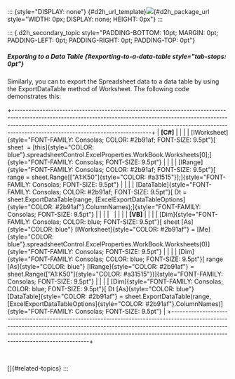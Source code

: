 ::: {style="DISPLAY: none"}
[](ms-xhelp:///?Id=d2h_url_template){#d2h_url_template}![](!package_url!){#d2h_package_url style="WIDTH: 0px; DISPLAY: none; HEIGHT: 0px"}
:::

::: {.d2h_secondary_topic style="PADDING-BOTTOM: 10pt; MARGIN: 0pt; PADDING-LEFT: 0pt; PADDING-RIGHT: 0pt; PADDING-TOP: 0pt"}
##### Exporting to a Data Table {#exporting-to-a-data-table style="tab-stops: 0pt"}

Similarly, you can to export the Spreadsheet data to a data table by using the ExportDataTable method of Worksheet. The following code demonstrates this:

+-------------------------------------------------------------------------------------------------------------------------------------------------------------------------------------------------------------------------------------------------------------------------------------------+
| **\[C#\]**                                                                                                                                                                                                                                                                                |
|                                                                                                                                                                                                                                                                                           |
| [IWorksheet]{style="FONT-FAMILY: Consolas; COLOR: #2b91af; FONT-SIZE: 9.5pt"}[ sheet  = [this]{style="COLOR: blue"}.spreadsheetControl.ExcelProperties.WorkBook.Worksheets\[0\];]{style="FONT-FAMILY: Consolas; FONT-SIZE: 9.5pt"}                                                        |
|                                                                                                                                                                                                                                                                                           |
| [IRange]{style="FONT-FAMILY: Consolas; COLOR: #2b91af; FONT-SIZE: 9.5pt"}[ range = sheet.Range\[[\"A1:K50\"]{style="COLOR: #a31515"}\];]{style="FONT-FAMILY: Consolas; FONT-SIZE: 9.5pt"}                                                                                                 |
|                                                                                                                                                                                                                                                                                           |
| [DataTable]{style="FONT-FAMILY: Consolas; COLOR: #2b91af; FONT-SIZE: 9.5pt"}[ Dt = sheet.ExportDataTable(range, [ExcelExportDataTableOptions]{style="COLOR: #2b91af"}.ColumnNames);]{style="FONT-FAMILY: Consolas; FONT-SIZE: 9.5pt"}                                                     |
|                                                                                                                                                                                                                                                                                           |
|                                                                                                                                                                                                                                                                                           |
|                                                                                                                                                                                                                                                                                           |
| **\[VB\]**                                                                                                                                                                                                                                                                                |
|                                                                                                                                                                                                                                                                                           |
| [Dim]{style="FONT-FAMILY: Consolas; COLOR: blue; FONT-SIZE: 9.5pt"}[ sheet [As]{style="COLOR: blue"} [IWorksheet]{style="COLOR: #2b91af"} = [Me]{style="COLOR: blue"}.spreadsheetControl.ExcelProperties.WorkBook.Worksheets(0)]{style="FONT-FAMILY: Consolas; FONT-SIZE: 9.5pt"}         |
|                                                                                                                                                                                                                                                                                           |
| [Dim]{style="FONT-FAMILY: Consolas; COLOR: blue; FONT-SIZE: 9.5pt"}[ range [As]{style="COLOR: blue"} [IRange]{style="COLOR: #2b91af"} = sheet.Range([\"A1:K50\"]{style="COLOR: #a31515"})]{style="FONT-FAMILY: Consolas; FONT-SIZE: 9.5pt"}                                               |
|                                                                                                                                                                                                                                                                                           |
| [Dim]{style="FONT-FAMILY: Consolas; COLOR: blue; FONT-SIZE: 9.5pt"}[ Dt [As]{style="COLOR: blue"} [DataTable]{style="COLOR: #2b91af"} = sheet.ExportDataTable(range, [ExcelExportDataTableOptions]{style="COLOR: #2b91af"}.ColumnNames)]{style="FONT-FAMILY: Consolas; FONT-SIZE: 9.5pt"} |
+-------------------------------------------------------------------------------------------------------------------------------------------------------------------------------------------------------------------------------------------------------------------------------------------+

 

[]{#related-topics}
:::
